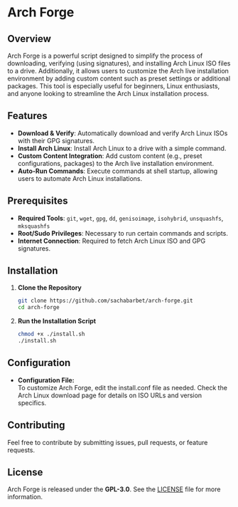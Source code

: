 # Arch Forge

## Overview
Arch Forge is a powerful script designed to simplify the process of downloading, verifying (using signatures), and installing Arch Linux ISO files to a drive. Additionally, it allows users to customize the Arch live installation environment by adding custom content such as preset settings or additional packages. This tool is especially useful for beginners, Linux enthusiasts, and anyone looking to streamline the Arch Linux installation process.

## Features
- **Download & Verify**: Automatically download and verify Arch Linux ISOs with their GPG signatures.
- **Install Arch Linux**: Install Arch Linux to a drive with a simple command.
- **Custom Content Integration**: Add custom content (e.g., preset configurations, packages) to the Arch live installation environment.
- **Auto-Run Commands**: Execute commands at shell startup, allowing users to automate Arch Linux installations.

## Prerequisites
- **Required Tools**: `git`, `wget`, `gpg`, `dd`, `genisoimage`, `isohybrid`, `unsquashfs`, `mksquashfs`  
- **Root/Sudo Privileges**: Necessary to run certain commands and scripts.
- **Internet Connection**: Required to fetch Arch Linux ISO and GPG signatures.

## Installation
1. **Clone the Repository**  
   ```bash
   git clone https://github.com/sachabarbet/arch-forge.git
   cd arch-forge
2. **Run the Installation Script**
    ```bash
    chmod +x ./install.sh
    ./install.sh
## Configuration
- **Configuration File:**\
To customize Arch Forge, edit the install.conf file as needed. Check the Arch Linux download page for details on ISO URLs and version specifics.

## Contributing
Feel free to contribute by submitting issues, pull requests, or feature requests.

## License
Arch Forge is released under the **GPL-3.0**. See the [LICENSE](https://github.com/sachabarbet/arch-forge/blob/main/LICENSE) file for more information.
